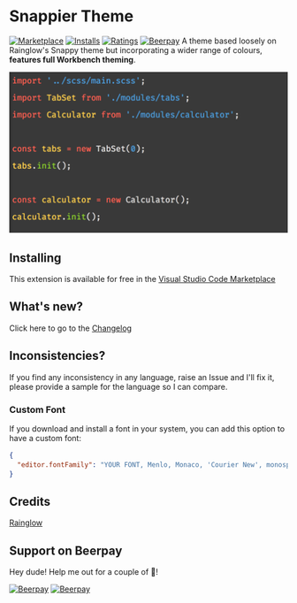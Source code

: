 # Snappier Theme

[![Marketplace](https://vsmarketplacebadge.apphb.com/version/bertieblackman.snappier.svg)](https://marketplace.visualstudio.com/items/bertieblackman.snappier) [![Installs](https://vsmarketplacebadge.apphb.com/installs/bertieblackman.snappier.svg)](https://marketplace.visualstudio.com/items/bertieblackman.snappier) [![Ratings](https://vsmarketplacebadge.apphb.com/rating-short/bertieblackman.snappier.svg)](https://marketplace.visualstudio.com/items/bertieblackman.snappier)
[![Beerpay](https://beerpay.io/covertbert/vscode-snappier-theme/badge.svg?style=beer)](https://beerpay.io/covertbert/vscode-snappier-theme)
A theme based loosely on Rainglow's Snappy theme but incorporating a wider range of colours, **features full Workbench theming**.

![](https://raw.githubusercontent.com/covertbert/vscode-snappier-theme/master/screenshots/preview.png)

## Installing

This extension is available for free in the [Visual Studio Code Marketplace]()

## What's new?

Click here to go to the [Changelog](https://github.com/covertbert/vscode-snappier-theme/blob/master/CHANGELOG.md)

## Inconsistencies?

If you find any inconsistency in any language, raise an Issue and I'll fix it, please provide a sample for the language so I can compare.

### Custom Font

If you download and install a font in your system, you can add this option to have a custom font:

```json
{
  "editor.fontFamily": "YOUR FONT, Menlo, Monaco, 'Courier New', monospace"
}
```

## Credits

[Rainglow](https://marketplace.visualstudio.com/items?itemName=daylerees.rainglow)

## Support on Beerpay
Hey dude! Help me out for a couple of :beers:!

[![Beerpay](https://beerpay.io/covertbert/vscode-snappier-theme/badge.svg?style=beer-square)](https://beerpay.io/covertbert/vscode-snappier-theme)  [![Beerpay](https://beerpay.io/covertbert/vscode-snappier-theme/make-wish.svg?style=flat-square)](https://beerpay.io/covertbert/vscode-snappier-theme?focus=wish)